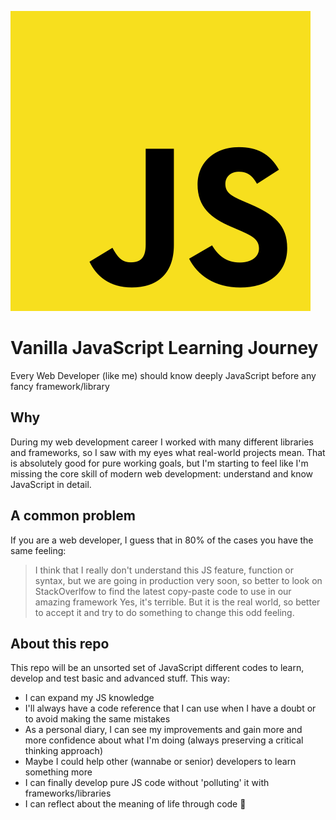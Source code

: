 ![Vanilla JS](/img/javascript-logo.png)

# Vanilla JavaScript Learning Journey
Every Web Developer (like me) should know deeply JavaScript before any fancy framework/library

## Why
During my web development career I worked with many different libraries and frameworks, so I saw with my eyes what real-world projects mean.
That is absolutely good for pure working goals, but I'm starting to feel like I'm missing the core skill of modern web development: understand and know JavaScript in detail.

## A common problem
If you are a web developer, I guess that in 80% of the cases you have the same feeling:
> I think that I really don't understand this JS feature, function or syntax, but we are going in production very soon, so better to look on StackOverlfow to find the latest copy-paste code to use in our amazing framework
Yes, it's terrible. But it is the real world, so better to accept it and try to do something to change this odd feeling.

## About this repo
This repo will be an unsorted set of JavaScript different codes to learn, develop and test basic and advanced stuff.
This way:
* I can expand my JS knowledge
* I'll always have a code reference that I can use when I have a doubt or to avoid making the same mistakes
* As a personal diary, I can see my improvements and gain more and more confidence about what I'm doing (always preserving a critical thinking approach)
* Maybe I could help other (wannabe or senior) developers to learn something more
* I can finally develop pure JS code without 'polluting' it with frameworks/libraries
* I can reflect about the meaning of life through code 💭

